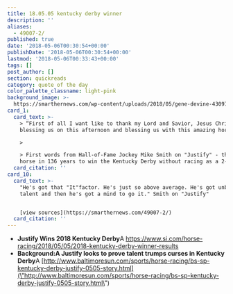 ```yaml
---
title: 18.05.05 kentucky derby winner
description: ''
aliases:
  - 49007-2/
published: true
date: '2018-05-06T00:30:54+00:00'
publishDate: '2018-05-06T00:30:54+00:00'
lastmod: '2018-05-06T00:33:43+00:00'
tags: []
post_author: []
section: quickreads
category: quote of the day
color_palette_classname: light-pink
background_image: >-
  https://smarthernews.com/wp-content/uploads/2018/05/gene-devine-430971-unsplash-scaled.jpg
card_1:
  card_text: >-
    > “First of all I want like to thank my Lord and Savior, Jesus Christ, for
    blessing us on this afternoon and blessing us with this amazing horse.”

    > 

    > First words from Hall-of-Fame Jockey Mike Smith on "Justify" - the first
    horse in 136 years to win the Kentucky Derby without racing as a 2-yr-old.
  card_citation: ''
card_10:
  card_text: >-
    "He's got that "It"factor. He's just so above average. He's got unbelievable
    talent and then he's got a mind to go it." Smith on "Justify"


    [view sources](https://smarthernews.com/49007-2/)
  card_citation: ''
---
```

*   **Justify Wins 2018 Kentucky Derby**A https://www.si.com/horse-racing/2018/05/05/2018-kentucky-derby-winner-results
*   **Background:A Justify looks to prove talent trumps curses in Kentucky Derby**A [http://www.baltimoresun.com/sports/horse-racing/bs-sp-kentucky-derby-justify-0505-story.html](\"http://www.baltimoresun.com/sports/horse-racing/bs-sp-kentucky-derby-justify-0505-story.html\")